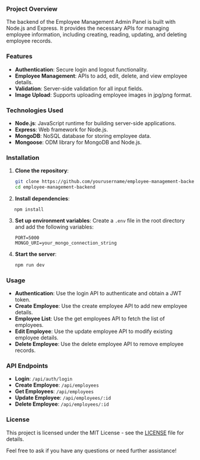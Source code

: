 

### Project Overview

The backend of the Employee Management Admin Panel is built with Node.js and Express. It provides the necessary APIs for managing employee information, including creating, reading, updating, and deleting employee records.

### Features

- **Authentication**: Secure login and logout functionality.
- **Employee Management**: APIs to add, edit, delete, and view employee details.
- **Validation**: Server-side validation for all input fields.
- **Image Upload**: Supports uploading employee images in jpg/png format.

### Technologies Used

- **Node.js**: JavaScript runtime for building server-side applications.
- **Express**: Web framework for Node.js.
- **MongoDB**: NoSQL database for storing employee data.
- **Mongoose**: ODM library for MongoDB and Node.js.


### Installation

1. **Clone the repository**:
   ```bash
   git clone https://github.com/yourusername/employee-management-backend.git
   cd employee-management-backend
   ```

2. **Install dependencies**:
```
   npm install
   ```

3. **Set up environment variables**:
   Create a `.env` file in the root directory and add the following variables:
   ```env
   PORT=5000
   MONGO_URI=your_mongo_connection_string
   
   ```

4. **Start the server**:
   ```bash
   npm run dev
   ```

### Usage

- **Authentication**: Use the login API to authenticate and obtain a JWT token.
- **Create Employee**: Use the create employee API to add new employee details.
- **Employee List**: Use the get employees API to fetch the list of employees.
- **Edit Employee**: Use the update employee API to modify existing employee details.
- **Delete Employee**: Use the delete employee API to remove employee records.

### API Endpoints

- **Login**: `/api/auth/login`
- **Create Employee**: `/api/employees`
- **Get Employees**: `/api/employees`
- **Update Employee**: `/api/employees/:id`
- **Delete Employee**: `/api/employees/:id`




### License

This project is licensed under the MIT License - see the [LICENSE](LICENSE) file for details.

Feel free to ask if you have any questions or need further assistance!
